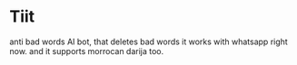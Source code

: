 # Tiit 
anti bad words AI bot, that deletes bad words
it works with whatsapp right now.
and it supports morrocan darija too.
